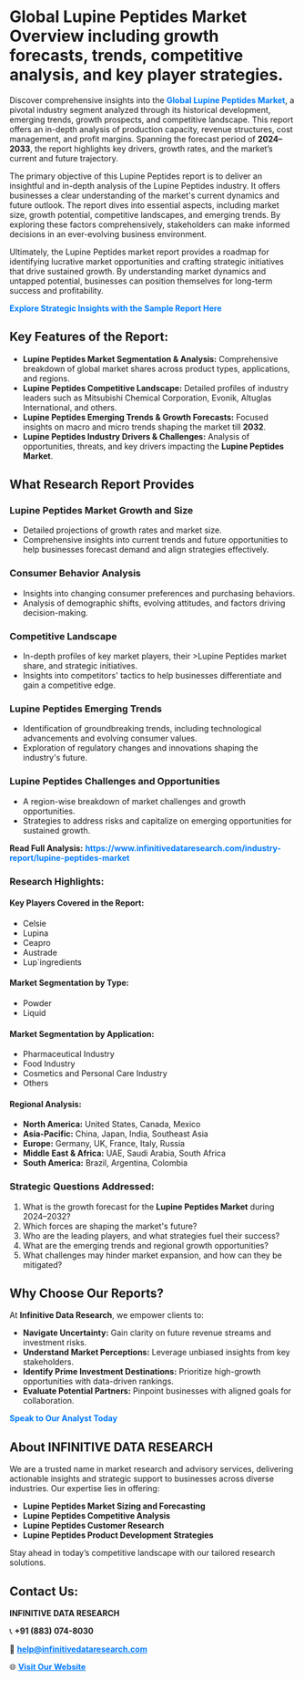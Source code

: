<h1>Global Lupine Peptides Market Overview including growth forecasts, trends, competitive analysis, and key player strategies.</h1>
<p>
Discover comprehensive insights into the 
<a href="https://www.infinitivedataresearch.com/industry-report/lupine-peptides-market" rel="dofollow" style="color: #007BFF; text-decoration: none;"><strong>Global Lupine Peptides Market</strong></a>, a pivotal industry segment analyzed through its historical development, emerging trends, growth prospects, and competitive landscape. This report offers an in-depth analysis of production capacity, revenue structures, cost management, and profit margins. Spanning the forecast period of <strong>2024–2033</strong>, the report highlights key drivers, growth rates, and the market’s current and future trajectory.
</p>
<p>
The primary objective of this Lupine Peptides report is to deliver an insightful and in-depth analysis of the Lupine Peptides industry. It offers businesses a clear understanding of the market's current dynamics and future outlook. The report dives into essential aspects, including market size, growth potential, competitive landscapes, and emerging trends. By exploring these factors comprehensively, stakeholders can make informed decisions in an ever-evolving business environment.
</p>
<p>
Ultimately, the Lupine Peptides market report provides a roadmap for identifying lucrative market opportunities and crafting strategic initiatives that drive sustained growth. By understanding market dynamics and untapped potential, businesses can position themselves for long-term success and profitability.
</p>
<p>
<a href="https://www.infinitivedataresearch.com/request-sample/reportId=105448" style="color: #007BFF; text-decoration: none;"><strong>Explore Strategic Insights with the Sample Report Here</strong></a>
</p>

<h2>Key Features of the Report:</h2>
<ul>
<li><strong>Lupine Peptides Market Segmentation & Analysis:</strong> Comprehensive breakdown of global market shares across product types, applications, and regions.</li>
<li><strong>Lupine Peptides Competitive Landscape:</strong> Detailed profiles of industry leaders such as Mitsubishi Chemical Corporation, Evonik, Altuglas International, and others.</li>
<li><strong>Lupine Peptides Emerging Trends & Growth Forecasts:</strong> Focused insights on macro and micro trends shaping the market till <strong>2032</strong>.</li>
<li><strong>Lupine Peptides Industry Drivers & Challenges:</strong> Analysis of opportunities, threats, and key drivers impacting the <strong>Lupine Peptides Market</strong>.</li>
</ul>

<h2>What Research Report Provides</h2>
<h3>Lupine Peptides Market Growth and Size</h3>
<ul>
<li>Detailed projections of growth rates and market size.</li>
<li>Comprehensive insights into current trends and future opportunities to help businesses forecast demand and align strategies effectively.</li>
</ul>

<h3>Consumer Behavior Analysis</h3>
<ul>
<li>Insights into changing consumer preferences and purchasing behaviors.</li>
<li>Analysis of demographic shifts, evolving attitudes, and factors driving decision-making.</li>
</ul>

<h3>Competitive Landscape</h3>
<ul>
<li>In-depth profiles of key market players, their >Lupine Peptides market share, and strategic initiatives.</li>
<li>Insights into competitors' tactics to help businesses differentiate and gain a competitive edge.</li>
</ul>

<h3>Lupine Peptides Emerging Trends</h3>
<ul>
<li>Identification of groundbreaking trends, including technological advancements and evolving consumer values.</li>
<li>Exploration of regulatory changes and innovations shaping the industry's future.</li>
</ul>

<h3>Lupine Peptides Challenges and Opportunities</h3>
<ul>
<li>A region-wise breakdown of market challenges and growth opportunities.</li>
<li>Strategies to address risks and capitalize on emerging opportunities for sustained growth.</li>
</ul>
<p><strong>Read Full Analysis:</strong> <a href="https://www.infinitivedataresearch.com/industry-report/lupine-peptides-market" rel="dofollow" style="color: #007BFF; text-decoration: none;"><strong>https://www.infinitivedataresearch.com/industry-report/lupine-peptides-market</strong></a></p>
<h3>Research Highlights:</h3>
<h4>Key Players Covered in the Report:</h4>
<ul><li>Celsie</li><li>Lupina</li><li>Ceapro</li><li>Austrade</li><li>Lup`ingredients</li></ul>
<h4>Market Segmentation by Type:</h4>
<ul><li>Powder</li><li>Liquid</li></ul>
<h4>Market Segmentation by Application:</h4>
<ul><li>Pharmaceutical Industry</li><li>Food Industry</li><li>Cosmetics and Personal Care Industry</li><li>Others</li></ul>

<h4>Regional Analysis:</h4>
<ul>
<li><strong>North America:</strong> United States, Canada, Mexico</li>
<li><strong>Asia-Pacific:</strong> China, Japan, India, Southeast Asia</li>
<li><strong>Europe:</strong> Germany, UK, France, Italy, Russia</li>
<li><strong>Middle East & Africa:</strong> UAE, Saudi Arabia, South Africa</li>
<li><strong>South America:</strong> Brazil, Argentina, Colombia</li>
</ul>

<h3>Strategic Questions Addressed:</h3>
<ol>
<li>What is the growth forecast for the <strong>Lupine Peptides Market</strong> during 2024–2032?</li>
<li>Which forces are shaping the market's future?</li>
<li>Who are the leading players, and what strategies fuel their success?</li>
<li>What are the emerging trends and regional growth opportunities?</li>
<li>What challenges may hinder market expansion, and how can they be mitigated?</li>
</ol>

<h2>Why Choose Our Reports?</h2>
<p>At <strong>Infinitive Data Research</strong>, we empower clients to:</p>
<ul>
<li><strong>Navigate Uncertainty:</strong> Gain clarity on future revenue streams and investment risks.</li>
<li><strong>Understand Market Perceptions:</strong> Leverage unbiased insights from key stakeholders.</li>
<li><strong>Identify Prime Investment Destinations:</strong> Prioritize high-growth opportunities with data-driven rankings.</li>
<li><strong>Evaluate Potential Partners:</strong> Pinpoint businesses with aligned goals for collaboration.</li>
</ul>
<p><a href="https://www.infinitivedataresearch.com/industry-report/lupine-peptides-market" rel="dofollow" style="color: #007BFF; text-decoration: none;"><strong>Speak to Our Analyst Today</strong></a></p>

<h2>About INFINITIVE DATA RESEARCH</h2>
<p>We are a trusted name in market research and advisory services, delivering actionable insights and strategic support to businesses across diverse industries. Our expertise lies in offering:</p>
<ul>
<li><strong>Lupine Peptides Market Sizing and Forecasting</strong></li>
<li><strong>Lupine Peptides Competitive Analysis</strong></li>
<li><strong>Lupine Peptides Customer Research</strong></li>
<li><strong>Lupine Peptides Product Development Strategies</strong></li>
</ul>
<p>Stay ahead in today’s competitive landscape with our tailored research solutions.</p>

<h2>Contact Us:</h2>
<p><strong>INFINITIVE DATA RESEARCH</strong></p>
<p>📞 <strong>+91 (883) 074-8030</strong></p>
<p>📧 <strong><a href="mailto:help@infinitivedataresearch.com" style="color: #007BFF;">help@infinitivedataresearch.com</a></strong></p>
<p>🌐 <strong><a href="https://www.infinitivedataresearch.com" rel="dofollow" style="color: #007BFF;">Visit Our Website</a></strong></p>